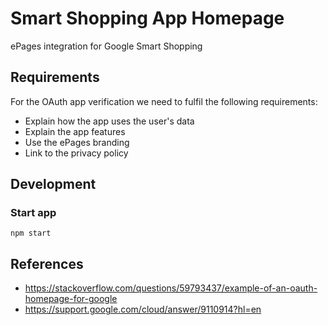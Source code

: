 # Smart Shopping App Homepage

ePages integration for Google Smart Shopping

## Requirements

For the OAuth app verification we need to fulfil the following requirements:

- Explain how the app uses the user's data
- Explain the app features
- Use the ePages branding
- Link to the privacy policy

## Development

### Start app

```
npm start
```

## References

- https://stackoverflow.com/questions/59793437/example-of-an-oauth-homepage-for-google
- https://support.google.com/cloud/answer/9110914?hl=en

